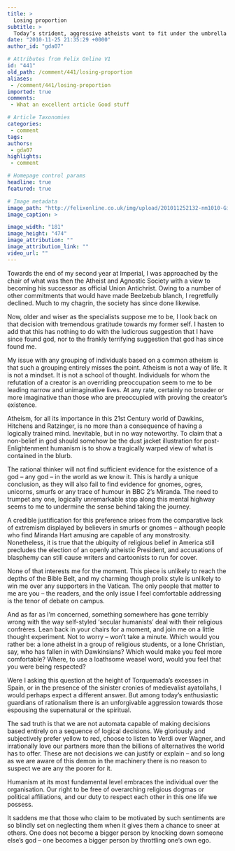 ```yaml
---
title: >
  Losing proportion
subtitle: >
  Today’s strident, aggressive atheists want to fit under the umbrella of ‘secular humanism’ – but do they deserve to?
date: "2010-11-25 21:35:29 +0000"
author_id: "gda07"

# Attributes from Felix Online V1
id: "441"
old_path: /comment/441/losing-proportion
aliases:
 - /comment/441/losing-proportion
imported: true
comments:
 - What an excellent article Good stuff

# Article Taxonomies
categories:
 - comment
tags:
authors:
 - gda07
highlights:
 - comment

# Homepage control params
headline: true
featured: true

# Image metadata
image_path: "http://felixonline.co.uk/img/upload/201011252132-nm1010-GileadAm.jpg"
image_caption: >

image_width: "181"
image_height: "474"
image_attribution: ""
image_attribution_link: ""
video_url: ""
---
```


Towards the end of my second year at Imperial, I was approached by the chair of what was then the Atheist and Agnostic Society with a view to becoming his successor as official Union Antichrist. Owing to a number of other commitments that would have made Beelzebub blanch, I regretfully declined. Much to my chagrin, the society has since done likewise.

Now, older and wiser as the specialists suppose me to be, I look back on that decision with tremendous gratitude towards my former self. I hasten to add that this has nothing to do with the ludicrous suggestion that I have since found god, nor to the frankly terrifying suggestion that god has since found me.

My issue with any grouping of individuals based on a common atheism is that such a grouping entirely misses the point. Atheism is not a way of life. It is not a mindset. It is not a school of thought. Individuals for whom the refutation of a creator is an overriding preoccupation seem to me to be leading narrow and unimaginative lives. At any rate, certainly no broader or more imaginative than those who are preoccupied with proving the creator’s existence.

Atheism, for all its importance in this 21st Century world of Dawkins, Hitchens and Ratzinger, is no more than a consequence of having a logically trained mind. Inevitable, but in no way noteworthy. To claim that a non-belief in god should somehow be the dust jacket illustration for post-Enlightenment humanism is to show a tragically warped view of what is contained in the blurb.

The rational thinker will not find sufficient evidence for the existence of a god – any god – in the world as we know it. This is hardly a unique conclusion, as they will also fail to find evidence for gnomes, ogres, unicorns, smurfs or any trace of humour in BBC 2’s Miranda. The need to trumpet any one, logically unremarkable stop along this mental highway seems to me to undermine the sense behind taking the journey.

A credible justification for this preference arises from the comparative lack of extremism displayed by believers in smurfs or gnomes – although people who find Miranda Hart amusing are capable of any monstrosity. Nonetheless, it is true that the ubiquity of religious belief in America still precludes the election of an openly atheistic President, and accusations of blasphemy can still cause writers and cartoonists to run for cover.

None of that interests me for the moment. This piece is unlikely to reach the depths of the Bible Belt, and my charming though prolix style is unlikely to win me over any supporters in the Vatican. The only people that matter to me are you – the readers, and the only issue I feel comfortable addressing is the tenor of debate on campus.

And as far as I’m concerned, something somewhere has gone terribly wrong with the way self-styled ‘secular humanists’ deal with their religious confrères. Lean back in your chairs for a moment, and join me on a little thought experiment. Not to worry – won’t take a minute. Which would you rather be: a lone atheist in a group of religious students, or a lone Christian, say, who has fallen in with Dawkinsians? Which would make you feel more comfortable? Where, to use a loathsome weasel word, would you feel that you were being respected?

Were I asking this question at the height of Torquemada’s excesses in Spain, or in the presence of the sinister cronies of medievalist ayatollahs, I would perhaps expect a different answer. But among today’s enthusiastic guardians of rationalism there is an unforgivable aggression towards those espousing the supernatural or the spiritual.

The sad truth is that we are not automata capable of making decisions based entirely on a sequence of logical decisions. We gloriously and subjectively prefer yellow to red, choose to listen to Verdi over Wagner, and irrationally love our partners more than the billions of alternatives the world has to offer. These are not decisions we can justify or explain – and so long as we are aware of this demon in the machinery there is no reason to suspect we are any the poorer for it.

Humanism at its most fundamental level embraces the individual over the organisation. Our right to be free of overarching religious dogmas or political affiliations, and our duty to respect each other in this one life we possess.

It saddens me that those who claim to be motivated by such sentiments are so blindly set on neglecting them when it gives them a chance to sneer at others. One does not become a bigger person by knocking down someone else’s god – one becomes a bigger person by throttling one’s own ego.
